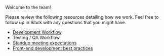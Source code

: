 Welcome to the team!

Please review the following resources detailing how we work. Feel free to follow up in Slack with any questions that you might have.

- [Development Workflow](https://github.com/adaptdk/usa-documentation/wiki/Workflow-Methodology)
- Testing / QA Workflow
- [Standup meeting expectations](https://github.com/adaptdk/usa-documentation/wiki/Standup-Meetings#for-participants)
- [Front-end development best practices](https://github.com/adaptdk/usa-documentation/wiki/Front-end-Methodologies)
